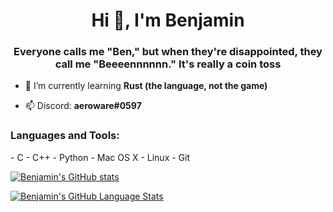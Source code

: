 <h1 align="center">Hi 👋, I'm Benjamin</h1>
<h3 align="center">Everyone calls me "Ben," but when they're disappointed, they call me "Beeeennnnnn." It's really a coin toss</h3>

- 🌱 I’m currently learning **Rust (the language, not the game)**

- 📫 Discord: **aeroware#0597**

<h3 align="left">Languages and Tools:</h3>
- C
- C++
- Python
- Mac OS X
- Linux
- Git

[![Benjamin's GitHub stats](https://github-readme-stats.vercel.app/api?username=bennjamint)](https://github.com/bennjamint/github-readme-stats)

[![Benjamin's GitHub Language Stats](https://github-readme-stats.vercel.app/api/top-langs/?username=bennjamint)]()
<!---
bennjamint/bennjamint is a ✨ special ✨ repository because its `README.md` (this file) appears on your GitHub profile.
You can click the Preview link to take a look at your changes.
--->
